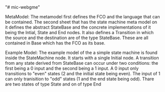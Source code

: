 "# mic-webgme" 

MetaModel:
The metamodel first defines the FCO and the language that can be contained. The second 
sheet that has the state machine meta model on it defines the abstract StateBase and the
concrete implementations of it being the Intial, State and End nodes. It also defines a Transition in which the source and the destination are of the type StateBase. These are all contained in Base which has the FCO as its base. 

Example Model:
The example model of the a simple state machine is found inside the StateMachine node. It starts with a single Initial node. A transition from any state derived from StateBase can occur under two conditions: the first being a 0 input and the second being a 1 input. A 0 input only transitions to "even" states (2 and the initial state being even). The input of 1 can only tranisition to "odd" states (1 and the end state being odd). Thare are two states of type State and on of type End